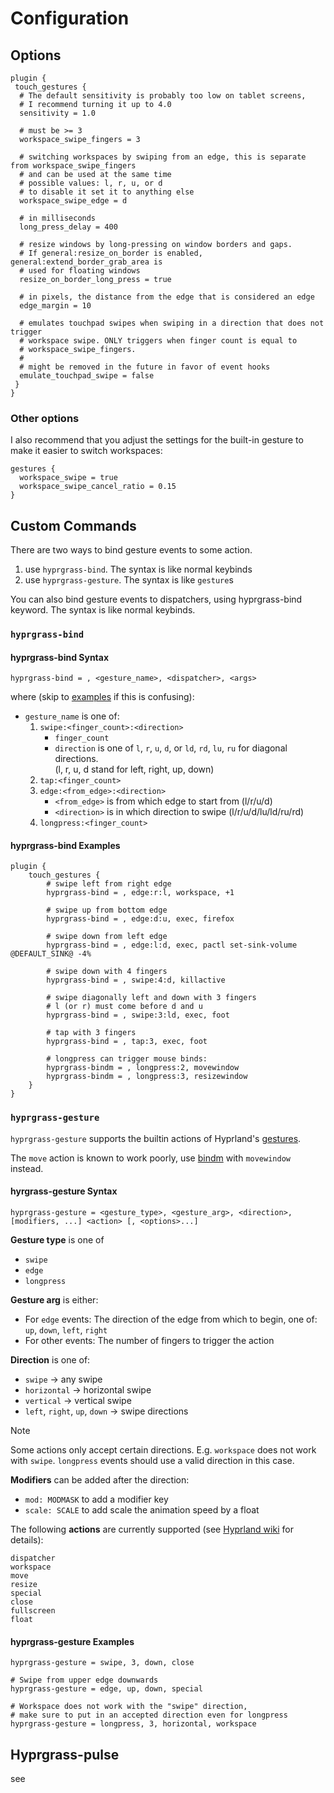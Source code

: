 # Configuration

## Options

```hyprlang
plugin {
 touch_gestures {
  # The default sensitivity is probably too low on tablet screens,
  # I recommend turning it up to 4.0
  sensitivity = 1.0

  # must be >= 3
  workspace_swipe_fingers = 3

  # switching workspaces by swiping from an edge, this is separate from workspace_swipe_fingers
  # and can be used at the same time
  # possible values: l, r, u, or d
  # to disable it set it to anything else
  workspace_swipe_edge = d

  # in milliseconds
  long_press_delay = 400

  # resize windows by long-pressing on window borders and gaps.
  # If general:resize_on_border is enabled, general:extend_border_grab_area is
  # used for floating windows
  resize_on_border_long_press = true

  # in pixels, the distance from the edge that is considered an edge
  edge_margin = 10

  # emulates touchpad swipes when swiping in a direction that does not trigger
  # workspace swipe. ONLY triggers when finger count is equal to 
  # workspace_swipe_fingers.
  #
  # might be removed in the future in favor of event hooks
  emulate_touchpad_swipe = false
 }
}
```

### Other options

I also recommend that you adjust the settings for the built-in gesture to make
it easier to switch workspaces:

```hyprlang
gestures {
  workspace_swipe = true
  workspace_swipe_cancel_ratio = 0.15
}
```

## Custom Commands

There are two ways to bind gesture events to some action.

1. use `hyprgrass-bind`. The syntax is like normal keybinds
2. use `hyprgrass-gesture`. The syntax is like `gesture`s

You can also bind gesture events to dispatchers, using hyprgrass-bind keyword.
The syntax is like normal keybinds.

### `hyprgrass-bind`

#### hyprgrass-bind Syntax

```hyprlang
hyprgrass-bind = , <gesture_name>, <dispatcher>, <args>
```

where (skip to [examples](#hyprgrass-bind-examples) if this is confusing):

- `gesture_name` is one of:
  1. `swipe:<finger_count>:<direction>`
     - `finger_count`
     - `direction` is one of `l`, `r`, `u`, `d`, or `ld`, `rd`, `lu`, `ru` for
       diagonal directions.\
       (l, r, u, d stand for left, right, up, down)
  2. `tap:<finger_count>`
  3. `edge:<from_edge>:<direction>`
     - `<from_edge>` is from which edge to start from (l/r/u/d)
     - `<direction>` is in which direction to swipe (l/r/u/d/lu/ld/ru/rd)
  4. `longpress:<finger_count>`

#### hyprgrass-bind Examples

```hyprlang
plugin {
    touch_gestures {
        # swipe left from right edge
        hyprgrass-bind = , edge:r:l, workspace, +1

        # swipe up from bottom edge
        hyprgrass-bind = , edge:d:u, exec, firefox

        # swipe down from left edge
        hyprgrass-bind = , edge:l:d, exec, pactl set-sink-volume @DEFAULT_SINK@ -4%

        # swipe down with 4 fingers
        hyprgrass-bind = , swipe:4:d, killactive

        # swipe diagonally left and down with 3 fingers
        # l (or r) must come before d and u
        hyprgrass-bind = , swipe:3:ld, exec, foot

        # tap with 3 fingers
        hyprgrass-bind = , tap:3, exec, foot

        # longpress can trigger mouse binds:
        hyprgrass-bindm = , longpress:2, movewindow
        hyprgrass-bindm = , longpress:3, resizewindow
    }
}
```

### `hyprgrass-gesture`

`hyprgrass-gesture` supports the builtin actions of Hyprland's
[gestures](https://wiki.hypr.land/Configuring/Gestures/).

The `move` action is known to work poorly, use [bindm](#hyprgrass-bind) with
`movewindow` instead.

#### hyrgrass-gesture Syntax

```hyprlang
hyprgrass-gesture = <gesture_type>, <gesture_arg>, <direction>, [modifiers, ...] <action> [, <options>...]
```

**Gesture type** is one of

- `swipe`
- `edge`
- `longpress`

**Gesture arg** is either:

- For `edge` events: The direction of the edge from which to begin, one of:
  `up`, `down`, `left`, `right`
- For other events: The number of fingers to trigger the action

**Direction** is one of:

- `swipe` -> any swipe
- `horizontal` -> horizontal swipe
- `vertical` -> vertical swipe
- `left`, `right`, `up`, `down` -> swipe directions

> [!NOTE]
> Some actions only accept certain directions. E.g. `workspace` does not work
> with `swipe`. `longpress` events should use a valid direction in this case.

**Modifiers** can be added after the direction:

- `mod: MODMASK` to add a modifier key
- `scale: SCALE` to add scale the animation speed by a float

The following **actions** are currently supported (see
[Hyprland wiki](https://wiki.hypr.land/Configuring/Gestures/#available-gestures)
for details):

```text
dispatcher
workspace
move
resize
special
close
fullscreen
float
```

#### hyprgrass-gesture Examples

```hyprlang
hyprgrass-gesture = swipe, 3, down, close

# Swipe from upper edge downwards
hyprgrass-gesture = edge, up, down, special

# Workspace does not work with the "swipe" direction,
# make sure to put in an accepted direction even for longpress
hyprgrass-gesture = longpress, 3, horizontal, workspace
```

## Hyprgrass-pulse

see [](../examples/hyprgrass-pulse/README.md)
